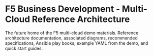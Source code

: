 # F5 Business Development - Multi-Cloud Reference Architecture
The future home of the F5 multi-cloud demo materials.  Reference architecture documentation, associated diagrams, recommended specifications, Ansible play books, example YAML from the demo, and quick start guides.
